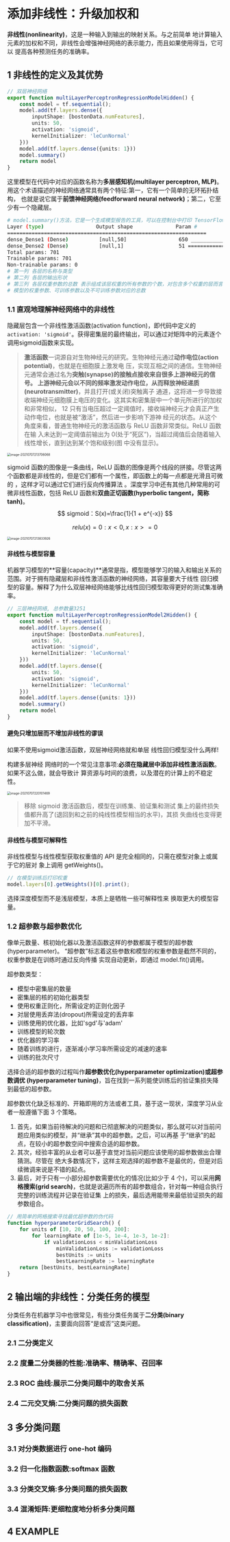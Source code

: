 # 添加非线性：升级加权和

**非线性(nonlinearity)**，这是一种输入到输出的映射关系。与之前简单 地计算输入元素的加权和不同，非线性会增强神经网络的表示能力，而且如果使用得当，它可以 提高各种预测任务的准确率。

## 1 非线性的定义及其优势

```typescript
// 双层神经网络
export function multiLayerPerceptronRegressionModelHidden() {
    const model = tf.sequential();
    model.add(tf.layers.dense({
        inputShape: [bostonData.numFeatures],
        units: 50,
        activation: 'sigmoid',
        kernelInitializer: 'leCunNormal'
    }))
    model.add(tf.layers.dense({units: 1}))
    model.summary()
    return model
}
```

这里模型在代码中对应的函数名称为**多层感知机(multilayer perceptron, MLP)**。用这个术语描述的神经网络通常具有两个特征:第一，它有一个简单的无环拓扑结构， 也就是说它属于**前馈神经网络(feedforward neural network)**；第二，它至少有一个隐藏层。

```bash
# model.summary()方法，它是一个生成模型报告的工具，可以在控制台中打印 TensorFlow.js 模型的拓扑结构
Layer (type)                 Output shape              Param #
=================================================================
dense_Dense1 (Dense) 		  [null,50] 				650 _________________________________________________________________ 
dense_Dense2 (Dense) 		  [null,1] 					51 ================================================================= 
Total params: 701
Trainable params: 701 
Non-trainable params: 0
# 第一列 各层的名称与类型
# 第二列 各层的输出形状
# 第三列 各层权重参数的总数 表示组成该层权重的所有参数的个数，对包含多个权重的层而言，则表示所有权重的参数的总和。 例如 形状为[12, 50]的核，另一个形状为[50]的偏差，那么该层的训练参数为12 × 50 + 50 = 650
# 模型的权重参数、可训练参数以及不可训练参数对应的总数
```



### 1.1 直观地理解神经网络中的非线性

隐藏层包含一个非线性激活函数(activation function)，即代码中定义的`activation: 'sigmoid'`。获得密集层的最终输出，可以通过对矩阵中的元素逐个调用sigmoid函数来实现。

> **激活函数**一词源自对生物神经元的研究。生物神经元通过**动作电位(action potential)**，也就是在细胞膜上激发电 压，实现互相之间的通信。生物神经元通常会通过名为**突触(synapse)**的接触点接收来自很多上游神经元的信号。 上游神经元会以不同的频率激发动作电位，从而释放**神经递质(neurotransmitter)**，并且打开(或关闭)突触离子 通道，这将进一步导致接收端神经元细胞膜上电压的变化。这其实和密集层中一个单元所进行的加权和非常相似， 12 只有当电压超过一定阈值时，接收端神经元才会真正产生动作电位，也就是被“激活”，然后进一步影响下游神 经元的状态。从这个角度来看，普通生物神经元的激活函数与 ReLU 函数非常类似。ReLU 函数在输 入未达到一定阈值前输出为 0(处于“死区”)，当超过阈值后会随着输入线性增长，直到达到某个饱和级别(图 中没有显示)。

<img src="media/image-20210707213706068.png" alt="image-20210707213706068" style="zoom:50%;" />

sigmoid 函数的图像是一条曲线，ReLU 函数的图像是两个线段的拼接。尽管这两个函数都是非线性的，但是它们都有一个属性，即函数上的每一点都是光滑且可微的 ，这样才可以通过它们进行反向传播算法 。深度学习中还有其他几种常用的可微非线性函数，包括 ReLU 函数和**双曲正切函数(hyperbolic tangent，简称 tanh)**。
$$
sigmoid：S(x)=\frac{1}{1 + e^{-x}}
$$

$$
relu(x) = {0: x < 0, x: x>=0}
$$

<img src="media/image-20210707213833926.png" alt="image-20210707213833926" style="zoom:50%;" />

#### 非线性与模型容量

机器学习模型的**容量(capacity)**通常是指，模型能够学习的输入和输出关系的范围。对于拥有隐藏层和非线性激活函数的神经网络，其容量要大于线性 回归模型的容量。解释了为什么双层神经网络能够比线性回归模型取得更好的测试集准确率。

```typescript
// 三层神经网络, 总参数量3251
export function multiLayerPerceptronRegressionModel2Hidden() {
    const model = tf.sequential();
    model.add(tf.layers.dense({
        inputShape: [bostonData.numFeatures],
        units: 50,
        activation: 'sigmoid', 
        kernelInitializer: 'leCunNormal'
    }))
    model.add(tf.layers.dense({
        units: 50,
        activation: 'sigmoid', 
        kernelInitializer: 'leCunNormal'
    }))
    model.add(tf.layers.dense({units: 1}))
    model.summary()
    return model
}
```



#### 避免只增加层而不增加非线性的谬误

如果不使用sigmoid激活函数，双层神经网络就和单层 线性回归模型没什么两样!

构建多层神经 网络时的一个常见注意事项:**必须在隐藏层中添加非线性激活函数**。如果不这么做，就会导致计 算资源与时间的浪费，以及潜在的计算上的不稳定性。

<img src="media/image-20210707220101469.png" alt="image-20210707220101469" style="zoom:50%;" />

> 移除 sigmoid 激活函数后，模型在训练集、验证集和测试 集上的最终损失值都升高了(退回到和之前的纯线性模型相当的水平)，其损 失曲线也变得更加不平滑。

#### 非线性与模型可解释性

非线性模型与线性模型获取权重值的 API 是完全相同的，只需在模型对象上或属于它的层对 象上调用 getWeights()。

```typescript
// 在模型训练后打印权重
model.layers[0].getWeights()[0].print();
```

选择深度模型而不是浅层模型，本质上是牺牲一些可解释性来 换取更大的模型容量。

### 1.2 超参数与超参数优化

像单元数量、核初始化器以及激活函数这样的参数都属于模型的超参数(hyperparameter)。 “超参数”标志着这些参数和模型的权重参数是截然不同的，权重参数是在训练时通过反向传播 实现自动更新，即通过 model.fit()调用。

超参数类型：

- 模型中密集层的数量
- 密集层的核的初始化器类型
- 使用权重正则化，所需设定的正则化因子
- 对层使用丢弃法(dropout)所需设定的丢弃率
- 训练使用的优化器，比如'sgd'与'adam'
- 训练模型的轮次数
- 优化器的学习率
- 随着训练的进行，逐渐减小学习率所需设定的减速的速率
- 训练的批次尺寸

选择合适的超参数的过程叫作**超参数优化(hyperparameter optimization)**或**超参数调优 (hyperparameter tuning)**，旨在找到一系列能使训练后的验证集损失降到最低的超参数。

超参数优化缺乏标准的、开箱即用的方法或者工具，基于这一现状，深度学习从业者一般遵循下面 3 个策略。

1. 首先，如果当前待解决的问题和已彻底解决的问题类似，那么就可以对当前问题应用类似的模型，并“继承”其中的超参数。之后，可以再基 于“继承”的起点，在较小的超参数空间中搜索合适的超参数。
2. 其次，经验丰富的从业者可以基于直觉对当前问题应该使用的超参数做出合理猜测。尽管在 绝大多数情况下，这样主观选择的超参数不是最优的，但是对后续微调来说是不错的起点。
3. 最后，对于只有一小部分超参数需要优化的情况(比如少于 4 个)，可以采用**网格搜索(grid search)**，也就是说遍历所有的超参数组合，针对每一种组合执行完整的训练流程并记录在验证集 上的损失，最后选用能带来最低验证损失的超参数组合。

```typescript
// 用简单的网格搜索寻找最优超参数的伪代码
function hyperparameterGridSearch() {
    for units of [10, 20, 50, 100, 200]: 
    	for learningRate of [1e-5, 1e-4, 1e-3, 1e-2]:
        	if validationLoss < minValidationLoss
                minValidationLoss := validationLoss
                bestUnits := units
                bestLearningRate := learningRate
    return [bestUnits, bestLearningRate]
}
```



## 2 输出端的非线性：分类任务的模型

分类任务在机器学习中也很常见，有些分类任务属于**二分类(binary classification)**，主要面向回答“是或否”这类问题。

### 2.1 二分类定义



### 2.2 度量二分类器的性能:准确率、精确率、召回率



### 2.3 ROC 曲线:展示二分类问题中的取舍关系



### 2.4 二元交叉熵:二分类问题的损失函数

## 3 多分类问题

### 3.1 对分类数据进行 one-hot 编码



### 3.2 归一化指数函数:softmax 函数



### 3.3 分类交叉熵:多分类问题的损失函数



### 3.4 混淆矩阵:更细粒度地分析多分类问题



## 4 EXAMPLE

